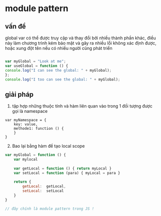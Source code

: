 # module pattern

## vấn đề

global var có thể được truy cập và thay đổi bởi nhiều thành phần khác, điều này làm chương trình kém bảo mật  và gây ra nhiều lỗi không xác định được, hoặc xung đột tên nếu có nhiều người cũng phát triển

```javascript
var myGlobal = "Look at me";
var useGlobal = function () {
console.log("I can see the global: " + myGlobal);
};
console.log("I too can see the global: " + myGlobal);
```

## giải pháp

1. tập hợp những thuộc tính và hàm liên quan vào trong 1 đối tượng được gọi là namespace

```text
var myNamespace = {
    key: value,
    methode1: function () {
    }  
}
```

2.  Bao lại bằng hàm để tạo local scope

```javascript
var myGlobal = function () {
    var mylocal
    
    var getLocal = function () { return myLocal }
    var setLocal = function (para) { myLocal = para }
    
    return {  
        getLocal:  getLocal,
        setLocal:  setLocal
    }
}

// đây chính là module pattern trong JS !
```

